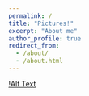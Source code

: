 ```yaml
---
permalink: /
title: "Pictures!"
excerpt: "About me"
author_profile: true
redirect_from: 
  - /about/
  - /about.html
---
```



[!Alt Text](https://github.com/changh95/changh95.github.io/blob/master/images/portfolio_1.png?raw=true)
